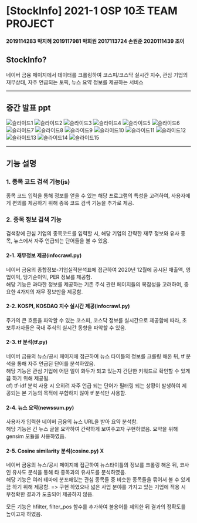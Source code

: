 # [StockInfo] 2021-1 OSP 10조 TEAM PROJECT
#### 2019114283 박지혜      2019117981 박희원      2017113724 손원준      2020111439 조이

## StockInfo?
네이버 금융 페이지에서 데이터를 크롤링하여 코스피/코스닥 실시간 지수, 관심 기업의 재무상태, 자주 언급되는 토픽, 뉴스 요약 정보를 제공하는 서비스

----------------------------------------
## 중간 발표 ppt
![슬라이드1](https://user-images.githubusercontent.com/80496795/122997641-2d8c2f00-d3e7-11eb-9d97-a64866104ba8.PNG)
![슬라이드2](https://user-images.githubusercontent.com/80496795/122997649-2f55f280-d3e7-11eb-90dc-6086f939e0c8.PNG)
![슬라이드3](https://user-images.githubusercontent.com/80496795/122997652-2f55f280-d3e7-11eb-8e15-7cba036e68c0.PNG)
![슬라이드4](https://user-images.githubusercontent.com/80496795/122997655-2fee8900-d3e7-11eb-9984-a60a8e7655da.PNG)
![슬라이드5](https://user-images.githubusercontent.com/80496795/122997656-30871f80-d3e7-11eb-8e78-2273c0e300a6.PNG)
![슬라이드6](https://user-images.githubusercontent.com/80496795/122997659-30871f80-d3e7-11eb-93ef-abdd9adcf4ed.PNG)
![슬라이드7](https://user-images.githubusercontent.com/80496795/122997660-311fb600-d3e7-11eb-9d99-6b1c4481d193.PNG)
![슬라이드8](https://user-images.githubusercontent.com/80496795/122997662-311fb600-d3e7-11eb-9c74-c8db73d8f6c2.PNG)
![슬라이드9](https://user-images.githubusercontent.com/80496795/122997663-31b84c80-d3e7-11eb-8cc6-afde51b50064.PNG)
![슬라이드10](https://user-images.githubusercontent.com/80496795/122997664-3250e300-d3e7-11eb-8e91-01e8564f9e1e.PNG)
![슬라이드11](https://user-images.githubusercontent.com/80496795/122997665-3250e300-d3e7-11eb-9b24-f3e2460375f2.PNG)
![슬라이드12](https://user-images.githubusercontent.com/80496795/122997669-32e97980-d3e7-11eb-9445-3e0f821d247b.PNG)
![슬라이드13](https://user-images.githubusercontent.com/80496795/122997672-32e97980-d3e7-11eb-84d5-5b83b9bcebf8.PNG)
![슬라이드14](https://user-images.githubusercontent.com/80496795/122997678-33821000-d3e7-11eb-8ee4-32012cb710bd.PNG)
![슬라이드15](https://user-images.githubusercontent.com/80496795/122997680-341aa680-d3e7-11eb-88bc-1edae811355a.PNG)

-----------------------------------------
## 기능 설명
### 1. 종목 코드 검색 기능(js)
종목 코드 입력을 통해 정보를 얻을 수 있는 해당 프로그램의 특성을 고려하여, 사용자에게 편의를 제공하기 위해 종목 코드 검색 기능을 추가로 제공.

### 2. 종목 정보 검색 기능
검색창에 관심 기업의 종목코드를 입력할 시, 해당 기업의 간략한 재무 정보와 유사 종목, 뉴스에서 자주 언급되는 단어들을 볼 수 있음.

#### 2-1. 재무정보 제공(infocrawl.py)
네이버 금융의 종합정보-기업실적분석표에 접근하여 2020년 12월에 공시된 매출액, 영업이익, 당기순이익, PER 정보를 제공함.   
해당 기능은 과다한 정보를 제공하는 기존 주식 관련 페이지들의 복잡성을 고려하여, 중요한 4가지의 재무 정보만을 제공함.   

#### 2-2. KOSPI, KOSDAQ 지수 실시간 제공(infocrawl.py)
주가의 큰 흐름을 파악할 수 있는 코스피, 코스닥 정보를 실시간으로 제공함에 따라, 초보투자자들은 국내 주식의 실시간 동향을 파악할 수 있음.

#### 2-3. tf 분석(tf.py)
네이버 금융의 뉴스/공시 페이지에 접근하여 뉴스 타이틀의 정보를 크롤링 해온 뒤, tf 분석을 통해 자주 언급된 단어를 분석하였음.   
해당 기능은 관심 기업에 어떤 일이 화두가 되고 있는지 간단한 키워드로 확인할 수 있게끔 하기 위해 제공됨.   
cf) tf-idf 분석 사용 시 오히려 자주 언급 되는 단어가 필터링 되는 상황이 발생하여 제공되는 본 기능의 목적에 부합하지 않아 tf 분석만 사용함.

#### 2-4. 뉴스 요약(newssum.py)
사용자가 입력한 네이버 금융의 뉴스 URL을 받아 요약 분석함.   
해당 기능은 긴 뉴스 글을 요약하여 간략하게 보여주고자 구현하였음.
요약을 위해 gensim 모듈을 사용하였음.


#### 2-5. Cosine similarity 분석(cosine.py) X
네이버 금융의 뉴스/공시 페이지에 접근하여 뉴스타이틀의 정보를 크롤링 해온 뒤, 코사인 유사도 분석을 통해 타 종목과의 유사도를 분석하였음.   
해당 기능은 여러 테마에 분포해있는 관심 종목들 중 비슷한 종목들을 묶어서 볼 수 있게끔 하기 위해 제공함.
=> 구현 하였으나 넓은 사업 분야를 가지고 있는 기업에 적용 시 부정확한 결과가 도출되어 제공하지 않음.

모든 기능은 hfilter, filter_pos 함수를 추가하여 불용어를 제외한 뒤 결과의 정확도를 높이고자 하였음.
